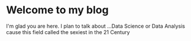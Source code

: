 # Welcome to my blog

I'm glad you are here. I plan to talk about ...Data Science or Data Analysis cause this field called the sexiest in the 21 Century
